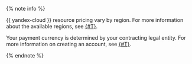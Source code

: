 {% note info %}

{{ yandex-cloud }} resource pricing vary by region. For more information about the available regions, see [{#T}](../overview/concepts/region.md).

Your payment currency is determined by your contracting legal entity. For more information on creating an account, see [{#T}](../billing/quickstart/index.md).

{% endnote %}